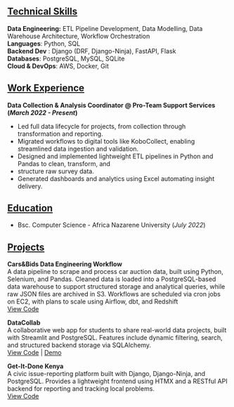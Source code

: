 ## <u>Technical Skills</u>

**Data Engineering:** ETL Pipeline Development, Data Modelling, Data Warehouse Architecture, Workflow Orchestration <br>
**Languages**: Python, SQL <br>
**Backend Dev** : Django (DRF, Django-Ninja), FastAPI, Flask <br>
**Databases**: PostgreSQL, MySQL, SQLite <br>
**Cloud & DevOps**: AWS, Docker, Git <br>

## <u>Work Experience</u>

**Data Collection & Analysis Coordinator​ @ Pro-Team Support Services (*March 2022 - Present*)**

- Led full data lifecycle for projects, from collection through transformation and reporting.
- Migrated workflows to digital tools like KoboCollect, enabling streamlined data ingestion and validation.
- Designed and implemented lightweight ETL pipelines in Python and Pandas to clean, transform, and
- structure raw survey data.
- Generated dashboards and analytics using Excel automating insight delivery.

## <u> Education</u>

- Bsc. Computer Science - Africa Nazarene University​ (*July 2022*)

## <u>Projects</u>

**Cars&Bids Data Engineering Workflow** <br>
A data pipeline to scrape and process car auction data, built using Python, Selenium, and Pandas. Cleaned data is loaded into a PostgreSQL-based data warehouse to support structured storage and analytical queries, while raw JSON files are archived in S3. Workflows are scheduled via cron jobs on EC2, with plans to scale using Airflow, dbt, and Redshift <br>
[View Code](https://github.com/BrianOyollo/carsnbids-auctions-processor) <br>

**DataCollab** <br>
A collaborative web app for students to share real-world data projects, built with Streamlit and PostgreSQL. Features include dynamic filtering, search, and structured backend storage via SQLAlchemy.<br>
[View Code](https://github.com/BrianOyollo/data-collab) | [Demo](https://data-collab.streamlit.app/) <br>

**Get-It-Done Kenya** <br>
A civic issue-reporting platform built with Django, Django-Ninja, and PostgreSQL. Provides a lightweight frontend using HTMX and a RESTful API backend for reporting and tracking local problems.<br>
[View Code](https://github.com/BrianOyollo/get-it-done)

